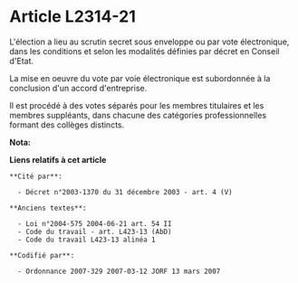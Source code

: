 # Article L2314-21

L'élection a lieu au scrutin secret sous enveloppe ou par vote électronique, dans les conditions et selon les modalités
définies par décret en Conseil d'Etat.

La mise en oeuvre du vote par voie électronique est subordonnée à la conclusion d'un accord d'entreprise.

Il est procédé à des votes séparés pour les membres titulaires et les membres suppléants, dans chacune des catégories
professionnelles formant des collèges distincts.

**Nota:**



**Liens relatifs à cet article**

	**Cité par**:

	  - Décret n°2003-1370 du 31 décembre 2003 - art. 4 (V)

	**Anciens textes**:

	  - Loi n°2004-575 2004-06-21 art. 54 II
	  - Code du travail - art. L423-13 (AbD)
	  - Code du travail L423-13 alinéa 1

	**Codifié par**:

	  - Ordonnance 2007-329 2007-03-12 JORF 13 mars 2007
